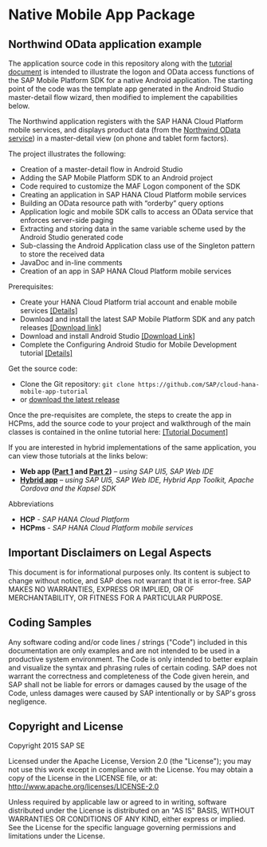 # Native Mobile App Package

## Northwind OData application example
The application source code in this repository along with the [tutorial document](http://hcp.sap.com/developers/TutorialCatalog/android_02_build_android_master_detail_app.html) is intended to illustrate the logon and OData access functions of the SAP Mobile Platform SDK for a native Android application. The starting point of the code was the template app generated in the Android Studio master-detail flow wizard, then modified to implement the capabilities below.

The Northwind application registers with the SAP HANA Cloud Platform mobile services, and displays product data (from the [Northwind OData service](http://services.odata.org/V2/Northwind/Northwind.svc/$metadata)) in a master-detail view (on phone and tablet form factors). 

The project illustrates the following:
 * Creation of a master-detail flow in Android Studio
 * Adding the SAP Mobile Platform SDK to an Android project
 * Code required to customize the MAF Logon component of the SDK
 * Creating an application in SAP HANA Cloud Platform mobile services
 * Building an OData resource path with “orderby” query options
 * Application logic and mobile SDK calls to access an OData service that enforces server-side paging
 * Extracting and storing data in the same variable scheme used by the Android Studio generated code
 * Sub-classing the Android Application class use of the Singleton pattern to store the received data
 * JavaDoc and in-line comments
 * Creation of an app in SAP HANA Cloud Platform mobile services

Prerequisites: 
 * Create your HANA Cloud Platform trial account and enable mobile services [[Details]](http://hcp.sap.com/developers/TutorialCatalog/webapp_01_enable_hcp_mobile_services_trial.html)
 * Download and install the latest SAP Mobile Platform SDK and any patch releases [[Download link]](https://store.sap.com/sap/cpa/ui/resources/store/html/SolutionDetails.html?pid=0000013098&catID=MOB&pcntry=US&sap-language=EN&_cp_id=id-1441300266697-0) 
 * Download and install Android Studio [[Download Link]](https://developer.android.com/sdk/index.html)
 * Complete the Configuring Android Studio for Mobile Development tutorial [[Details]](http://hcp.sap.com/developers/TutorialCatalog/android_o1_configuring_android_studio_mobile_dev.html)

Get the source code:
  * Clone the Git repository: ```git clone https://github.com/SAP/cloud-hana-mobile-app-tutorial```
  * or [download the latest release](https://github.com/SAP/cloud-hana-mobile-app-tutorial/archive/master.zip)

Once the pre-requisites are complete, the steps to create the app in HCPms, add the source code to your project and walkthrough of the main classes is contained in the online tutorial here: [[Tutorial Document]](http://hcp.sap.com/developers/TutorialCatalog/android_02_build_android_master_detail_app.html)

If you are interested in hybrid implementations of the same application, you can view those tutorials at the links below:
 * **Web app ([Part 1](http://hcp.sap.com/developers/TutorialCatalog/webapp_02_build_app_from_scratch_web_ide.html) and [Part 2](http://hcp.sap.com/developers/TutorialCatalog/webapp_04_finishing_touches_mobile_webapp.html))** – *using SAP UI5, SAP Web IDE*
 * **[Hybrid app](http://hcp.sap.com/developers/TutorialCatalog/webapp_03_create_deploy_hybrid_app.html)** – *using SAP UI5, SAP Web IDE, Hybrid App Toolkit, Apache Cordova and the Kapsel SDK*

Abbreviations
 * **HCP** - *SAP HANA Cloud Platform*
 * **HCPms** - *SAP HANA Cloud Platform mobile services*


## Important Disclaimers on Legal Aspects
This document is for informational purposes only. Its content is subject to change without notice, and SAP does not warrant that it is error-free. SAP MAKES NO WARRANTIES, EXPRESS OR IMPLIED, OR OF MERCHANTABILITY, OR FITNESS FOR A PARTICULAR PURPOSE.

## Coding Samples
Any software coding and/or code lines / strings ("Code") included in this documentation are only examples and are not intended to be used in a productive system environment. The Code is only intended to better explain and visualize the syntax and phrasing rules of certain coding. SAP does not warrant the correctness and completeness of the Code given herein, and SAP shall not be liable for errors or damages caused by the usage of the Code, unless damages were caused by SAP intentionally or by SAP's gross negligence.

## Copyright and License
Copyright 2015 SAP SE

Licensed under the Apache License, Version 2.0 (the "License"); you may not use this work except in compliance with the License. You may obtain a copy of the License in the LICENSE file, or at:
http://www.apache.org/licenses/LICENSE-2.0

Unless required by applicable law or agreed to in writing, software distributed under the License is distributed on an "AS IS" BASIS, WITHOUT WARRANTIES OR CONDITIONS OF ANY KIND, either express or implied. See the License for the specific language governing permissions and limitations under the License.

